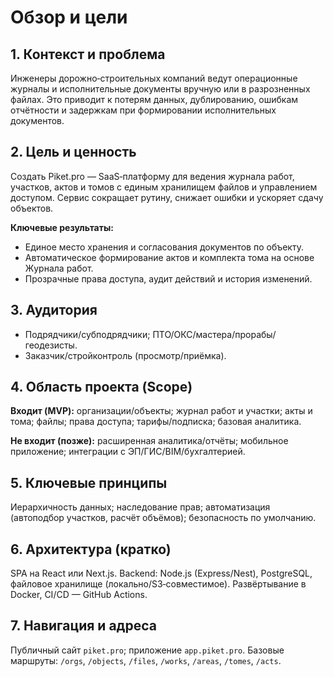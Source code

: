 # Обзор и цели

## 1. Контекст и проблема
Инженеры дорожно‑строительных компаний ведут операционные журналы и исполнительные документы вручную или в разрозненных файлах. Это приводит к потерям данных, дублированию, ошибкам отчётности и задержкам при формировании исполнительных документов.

## 2. Цель и ценность
Создать Piket.pro — SaaS‑платформу для ведения журнала работ, участков, актов и томов с единым хранилищем файлов и управлением доступом. Сервис сокращает рутину, снижает ошибки и ускоряет сдачу объектов.

**Ключевые результаты:**
- Единое место хранения и согласования документов по объекту.
- Автоматическое формирование актов и комплекта тома на основе Журнала работ.
- Прозрачные права доступа, аудит действий и история изменений.

## 3. Аудитория
- Подрядчики/субподрядчики; ПТО/ОКС/мастера/прорабы/геодезисты.
- Заказчик/стройконтроль (просмотр/приёмка).

## 4. Область проекта (Scope)
**Входит (MVP):** организации/объекты; журнал работ и участки; акты и тома; файлы; права доступа; тарифы/подписка; базовая аналитика.

**Не входит (позже):** расширенная аналитика/отчёты; мобильное приложение; интеграции с ЭП/ГИС/BIM/бухгалтерией.

## 5. Ключевые принципы
Иерархичность данных; наследование прав; автоматизация (автоподбор участков, расчёт объёмов); безопасность по умолчанию.

## 6. Архитектура (кратко)
SPA на React или Next.js. Backend: Node.js (Express/Nest), PostgreSQL, файловое хранилище (локально/S3‑совместимое). Развёртывание в Docker, CI/CD — GitHub Actions.

## 7. Навигация и адреса
Публичный сайт `piket.pro`; приложение `app.piket.pro`. Базовые маршруты: `/orgs`, `/objects`, `/files`, `/works`, `/areas`, `/tomes`, `/acts`.
